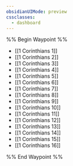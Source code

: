 ```yaml
---
obsidianUIMode: preview
cssclasses:
  - dashboard
---
```

%% Begin Waypoint %%
- [[1 Corinthians 1]]
- [[1 Corinthians 2]]
- [[1 Corinthians 3]]
- [[1 Corinthians 4]]
- [[1 Corinthians 5]]
- [[1 Corinthians 6]]
- [[1 Corinthians 7]]
- [[1 Corinthians 8]]
- [[1 Corinthians 9]]
- [[1 Corinthians 10]]
- [[1 Corinthians 11]]
- [[1 Corinthians 12]]
- [[1 Corinthians 13]]
- [[1 Corinthians 14]]
- [[1 Corinthians 15]]
- [[1 Corinthians 16]]

%% End Waypoint %%